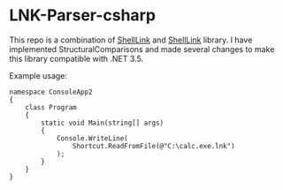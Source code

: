 # LNK-Parser-csharp

This repo is a combination of [ShellLink](https://github.com/securifybv/ShellLink) and [ShellLink](https://github.com/securifybv/ShellLink) library. I have implemented StructuralComparisons and made several changes to make this library compatible with .NET 3.5.

Example usage:

```
namespace ConsoleApp2
{
    class Program
    {
        static void Main(string[] args)
        {
            Console.WriteLine(
                Shortcut.ReadFromFile(@"C:\calc.exe.lnk")
            );
        }
    }
}
```

